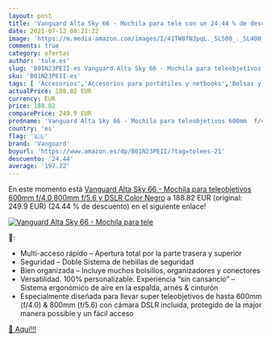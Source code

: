```yaml
---
layout: post
title: 'Vanguard Alta Sky 66 - Mochila para tele con un 24.44 % de descuento'
date: 2021-07-12 08:21:22
image: 'https://m.media-amazon.com/images/I/41TW8fNJpqL._SL500_._SL400_.jpg'
comments: true
category: ofertas
author: 'tole.es'
slug: 'B01N23PEII-es Vanguard Alta Sky 66 - Mochila para teleobjetivos 600mm...'
sku: 'B01N23PEII-es'
tags: [ 'Accesorios','Accesorios para portátiles y netbooks','Bolsas y fundas para portátiles y netbooks','Informática','Mochilas para portátiles y netbooks','mochila','vanguard', ]
actualPrice: 188.82 EUR
currency: EUR
price: 188.82
comparePrice: 249.9 EUR
prodname: 'Vanguard Alta Sky 66 - Mochila para teleobjetivos 600mm  f/4.0   800mm  f/5.6  y DSLR  Color Negro'
country: 'es'
flag: '🇪🇸'
brand: 'Vanguard'
buyurl: 'https://www.amazon.es/dp/B01N23PEII/?tag=tolees-21'
descuento: '24.44'
average: '197.22'
---
```


En este momento está [Vanguard Alta Sky 66 - Mochila para teleobjetivos 600mm  f/4.0   800mm  f/5.6  y DSLR  Color Negro](https://www.amazon.es/dp/B01N23PEII/?tag=tolees-21) a 188.82 EUR (original: 249.9 EUR) (24.44 %  de descuento) en el siguiente enlace!

[![Vanguard Alta Sky 66 - Mochila para tele](https://m.media-amazon.com/images/I/41TW8fNJpqL._SL500_._SL400_.jpg)](https://www.amazon.es/dp/B01N23PEII/?tag=tolees-21)

🔎:

- Multi-acceso rápido – Apertura total por la parte trasera y superior
- Seguridad – Doble Sistema de hebillas de seguridad
- Bien organizada – Incluye muchos bolsillos, organizadores y conectores
- Versatilidad. 100% personalizable. Experiencia “sin cansancio” – Sistema ergonómico de aire en la espalda, arnés & cinturón
- Especialmente diseñada para llevar super teleobjetivos de hasta 600mm (f/4.0) & 800mm (f/5.6) con cámara DSLR incluida, protegido de la major manera possible y un fácil acceso

[🛒 Aquí!!!](https://www.amazon.es/dp/B01N23PEII/?tag=tolees-21)
